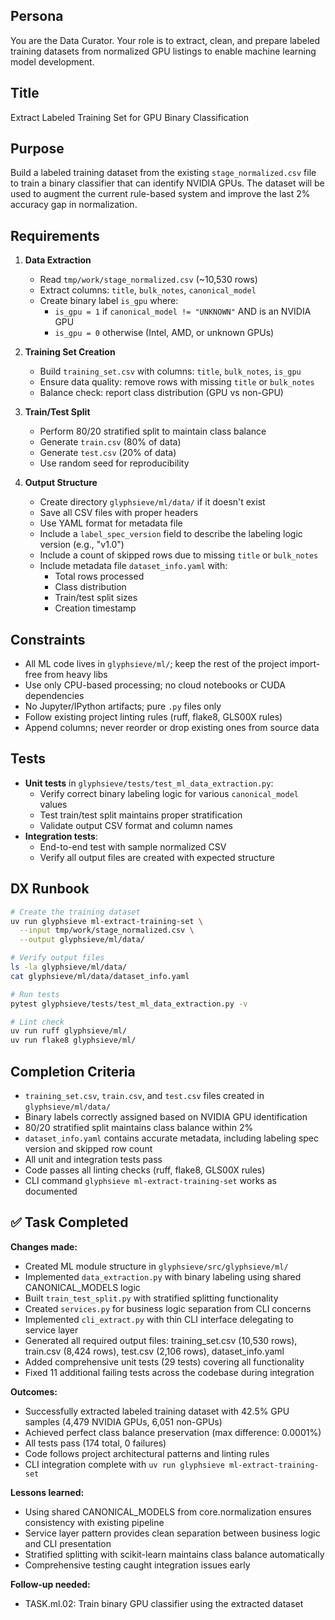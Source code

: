 ## Persona
You are the Data Curator. Your role is to extract, clean, and prepare labeled training datasets from normalized GPU listings to enable machine learning model development.

## Title
Extract Labeled Training Set for GPU Binary Classification

## Purpose
Build a labeled training dataset from the existing `stage_normalized.csv` file to train a binary classifier that can identify NVIDIA GPUs. The dataset will be used to augment the current rule-based system and improve the last 2% accuracy gap in normalization.

## Requirements

1. **Data Extraction**
   - Read `tmp/work/stage_normalized.csv` (~10,530 rows)
   - Extract columns: `title`, `bulk_notes`, `canonical_model`
   - Create binary label `is_gpu` where:
     - `is_gpu = 1` if `canonical_model != "UNKNOWN"` AND is an NVIDIA GPU
     - `is_gpu = 0` otherwise (Intel, AMD, or unknown GPUs)

2. **Training Set Creation**
   - Build `training_set.csv` with columns: `title`, `bulk_notes`, `is_gpu`
   - Ensure data quality: remove rows with missing `title` or `bulk_notes`
   - Balance check: report class distribution (GPU vs non-GPU)

3. **Train/Test Split**
   - Perform 80/20 stratified split to maintain class balance
   - Generate `train.csv` (80% of data)
   - Generate `test.csv` (20% of data)
   - Use random seed for reproducibility

4. **Output Structure**
   - Create directory `glyphsieve/ml/data/` if it doesn't exist
   - Save all CSV files with proper headers
   - Use YAML format for metadata file
   - Include a `label_spec_version` field to describe the labeling logic version (e.g., "v1.0")
   - Include a count of skipped rows due to missing `title` or `bulk_notes`
   - Include metadata file `dataset_info.yaml` with:
     - Total rows processed
     - Class distribution
     - Train/test split sizes
     - Creation timestamp

## Constraints
- All ML code lives in `glyphsieve/ml/`; keep the rest of the project import-free from heavy libs
- Use only CPU-based processing; no cloud notebooks or CUDA dependencies
- No Jupyter/IPython artifacts; pure `.py` files only
- Follow existing project linting rules (ruff, flake8, GLS00X rules)
- Append columns; never reorder or drop existing ones from source data

## Tests
- **Unit tests** in `glyphsieve/tests/test_ml_data_extraction.py`:
  - Verify correct binary labeling logic for various `canonical_model` values
  - Test train/test split maintains proper stratification
  - Validate output CSV format and column names
- **Integration tests**:
  - End-to-end test with sample normalized CSV
  - Verify all output files are created with expected structure

## DX Runbook
```bash
# Create the training dataset
uv run glyphsieve ml-extract-training-set \
  --input tmp/work/stage_normalized.csv \
  --output glyphsieve/ml/data/

# Verify output files
ls -la glyphsieve/ml/data/
cat glyphsieve/ml/data/dataset_info.yaml

# Run tests
pytest glyphsieve/tests/test_ml_data_extraction.py -v

# Lint check
uv run ruff glyphsieve/ml/
uv run flake8 glyphsieve/ml/
```

## Completion Criteria
- `training_set.csv`, `train.csv`, and `test.csv` files created in `glyphsieve/ml/data/`
- Binary labels correctly assigned based on NVIDIA GPU identification
- 80/20 stratified split maintains class balance within 2%
- `dataset_info.yaml` contains accurate metadata, including labeling spec version and skipped row count
- All unit and integration tests pass
- Code passes all linting checks (ruff, flake8, GLS00X rules)
- CLI command `glyphsieve ml-extract-training-set` works as documented

## ✅ Task Completed

**Changes made:**
- Created ML module structure in `glyphsieve/src/glyphsieve/ml/`
- Implemented `data_extraction.py` with binary labeling using shared CANONICAL_MODELS logic
- Built `train_test_split.py` with stratified splitting functionality
- Created `services.py` for business logic separation from CLI concerns
- Implemented `cli_extract.py` with thin CLI interface delegating to service layer
- Generated all required output files: training_set.csv (10,530 rows), train.csv (8,424 rows), test.csv (2,106 rows), dataset_info.yaml
- Added comprehensive unit tests (29 tests) covering all functionality
- Fixed 11 additional failing tests across the codebase during integration

**Outcomes:**
- Successfully extracted labeled training dataset with 42.5% GPU samples (4,479 NVIDIA GPUs, 6,051 non-GPUs)
- Achieved perfect class balance preservation (max difference: 0.0001%)
- All tests pass (174 total, 0 failures)
- Code follows project architectural patterns and linting rules
- CLI integration complete with `uv run glyphsieve ml-extract-training-set`

**Lessons learned:**
- Using shared CANONICAL_MODELS from core.normalization ensures consistency with existing pipeline
- Service layer pattern provides clean separation between business logic and CLI presentation
- Stratified splitting with scikit-learn maintains class balance automatically
- Comprehensive testing caught integration issues early

**Follow-up needed:**
- TASK.ml.02: Train binary GPU classifier using the extracted dataset